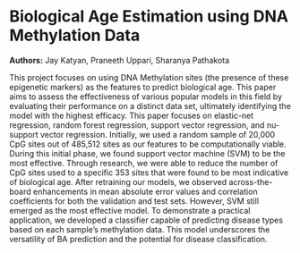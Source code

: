 # Biological Age Estimation using DNA Methylation Data

**Authors:** Jay Katyan, Praneeth Uppari, Sharanya Pathakota  

This project focuses on using DNA Methylation sites (the presence of these epigenetic markers) as the features to predict biological age. This paper aims to assess the effectiveness of various popular models in this field by evaluating their performance on a distinct data set, ultimately identifying the model with the highest efficacy. This paper focuses on elastic-net regression, random forest regression, support vector regression, and nu-support vector regression. Initially, we used a random sample of 20,000 CpG sites out of 485,512 sites as our features to be computationally viable. During this initial phase, we found support vector machine (SVM) to be the most effective. Through research, we were able to reduce the number of CpG sites used to a specific 353 sites that were found to be most indicative of biological age. After retraining our models, we observed across-the-board enhancements in mean absolute error values and correlation coefficients for both the validation and test sets. However, SVM still emerged as the most effective model. To demonstrate a practical application, we developed a classifier capable of predicting disease types based on each sample’s methylation data. This model underscores the versatility of BA prediction and the potential for disease classification.
